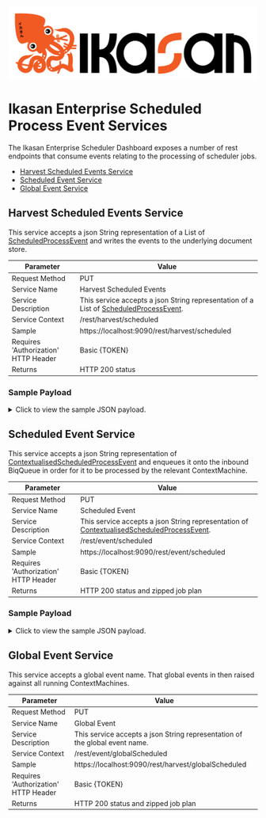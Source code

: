 ![IKASAN](../../../developer/docs/quickstart-images/Ikasan-title-transparent.png)

# Ikasan Enterprise Scheduled Process Event Services

The Ikasan Enterprise Scheduler Dashboard exposes a number of rest endpoints that consume events relating to the processing of
scheduler jobs.

- [Harvest Scheduled Events Service](#harvest-scheduled-events-service)
- [Scheduled Event Service](#scheduled-event-service)
- [Global Event Service](#global-event-service)

## Harvest Scheduled Events Service
This service accepts a json String representation of a List of [ScheduledProcessEvent](../../../spec/service/scheduled/src/main/java/org/ikasan/spec/scheduled/event/model/ScheduledProcessEvent.java)
and writes the events to the underlying document store.

| Parameter                            | Value                                                                                                                                                                                         | 
|--------------------------------------|-----------------------------------------------------------------------------------------------------------------------------------------------------------------------------------------------|
| Request Method                       | PUT                                                                                                                                                                                           |
| Service Name                         | Harvest Scheduled Events                                                                                                                                                                      |
| Service Description                  | This service accepts a json String representation of a List of [ScheduledProcessEvent](../../../spec/service/scheduled/src/main/java/org/ikasan/spec/scheduled/event/model/ScheduledProcessEvent.java). |
| Service Context                      | /rest/harvest/scheduled                                                                                                                                                                       |
| Sample                               | https://localhost:9090/rest/harvest/scheduled                                                                                                                                                 |
| Requires 'Authorization' HTTP Header | Basic {TOKEN}                                                                                                                                                                                 |
| Returns                              | HTTP 200 status                                                                                                                                                                               |

### Sample Payload
<details>
    <summary>Click to view the sample JSON payload.</summary>
<p>

```json
[
    {
        "id": "f82fa805-7f2e-4abb-8fff-9196fb75126e",
        "agentName": "agentName",
        "jobName": "jobName",
        "jobGroup": "jobGroup",
        "jobDescription": "jodDescription",
        "commandLine": "commandLine",
        "result": 1,
        "resultOutput": "output",
        "resultError": null,
        "pid": 111111,
        "user": "user",
        "fireTime": 1000,
        "nextFireTime": 2000,
        "harvested": false,
        "harvestedDateTime": 0
    },
    {
        "id": "f82fa805-7f2e-4abb-8fff-9196fb87436a",
        "agentName": "agentName",
        "jobName": "jobName",
        "jobGroup": "jobGroup",
        "jobDescription": "jodDescription",
        "commandLine": "commandLine",
        "result": 1,
        "resultOutput": "output",
        "resultError": null,
        "pid": 111112,
        "user": "user",
        "fireTime": 1000,
        "nextFireTime": 2000,
        "harvested": false,
        "harvestedDateTime": 0
    },
    {
        "id": "f82fa805-7f2e-4abb-8fff-9196fb73456c",
        "agentName": "agentName",
        "jobName": "jobName",
        "jobGroup": "jobGroup",
        "jobDescription": "jodDescription",
        "commandLine": "commandLine",
        "result": 1,
        "resultOutput": "output",
        "resultError": null,
        "pid": 111113,
        "user": "user",
        "fireTime": 1000,
        "nextFireTime": 2000,
        "harvested": false,
        "harvestedDateTime": 0
    },
    {
        "id": "f82fa805-7f2e-4abb-8fff-9196fb3678b",
        "agentName": "agentName",
        "jobName": "jobName",
        "jobGroup": "jobGroup",
        "jobDescription": "jodDescription",
        "commandLine": "commandLine",
        "result": 1,
        "resultOutput": "output",
        "resultError": null,
        "pid": 111114,
        "user": "user",
        "fireTime": 1000,
        "nextFireTime": 2000,
        "harvested": false,
        "harvestedDateTime": 0
    },
    {
        "id": "f82fa805-7f2e-4abb-8fff-9196fb4102e",
        "agentName": "agentName",
        "jobName": "jobName",
        "jobGroup": "jobGroup",
        "jobDescription": "jodDescription",
        "commandLine": "commandLine",
        "result": 1,
        "resultOutput": "output",
        "resultError": null,
        "pid": 111115,
        "user": "user",
        "fireTime": 1000,
        "nextFireTime": 2000,
        "harvested": false,
        "harvestedDateTime": 0
    },
    {
        "id": "f82fa805-7f2e-4abb-8fff-9196fb78191d",
        "agentName": "agentName",
        "jobName": "jobName",
        "jobGroup": "jobGroup",
        "jobDescription": "jodDescription",
        "commandLine": "commandLine",
        "result": 1,
        "resultOutput": "output",
        "resultError": null,
        "pid": 111116,
        "user": "user",
        "fireTime": 1000,
        "nextFireTime": 2000,
        "harvested": false,
        "harvestedDateTime": 0
    },
    {
        "id": "f82fa805-7f2e-4abb-8fff-9196fb72214a",
        "agentName": "agentName",
        "jobName": "jobName",
        "jobGroup": "jobGroup",
        "jobDescription": "jodDescription",
        "commandLine": "commandLine",
        "result": 1,
        "resultOutput": "output",
        "resultError": null,
        "pid": 111117,
        "user": "user",
        "fireTime": 1000,
        "nextFireTime": 2000,
        "harvested": false,
        "harvestedDateTime": 0
    },
    {
        "id": "f82fa805-7f2e-4abb-8fff-9196fb11267b",
        "agentName": "agentName",
        "jobName": "jobName",
        "jobGroup": "jobGroup",
        "jobDescription": "jodDescription",
        "commandLine": "commandLine",
        "result": 1,
        "resultOutput": "output",
        "resultError": null,
        "pid": 111118,
        "user": "user",
        "fireTime": 1000,
        "nextFireTime": 2000,
        "harvested": false,
        "harvestedDateTime": 0
    }
]

```
</p>
</details>

## Scheduled Event Service
This service accepts a json String representation of [ContextualisedScheduledProcessEvent](../../../spec/service/scheduled/src/main/java/org/ikasan/spec/scheduled/event/model/ContextualisedScheduledProcessEvent.java)
and enqueues it onto the inbound BiqQueue in order for it to be processed by the relevant ContextMachine.

| Parameter                            | Value                                                                                                                                                                                                                     | 
|--------------------------------------|---------------------------------------------------------------------------------------------------------------------------------------------------------------------------------------------------------------------------|
| Request Method                       | PUT                                                                                                                                                                                                                       |
| Service Name                         | Scheduled Event                                                                                                                                                                                                           |
| Service Description                  | This service accepts a json String representation of [ContextualisedScheduledProcessEvent](../../../spec/service/scheduled/src/main/java/org/ikasan/spec/scheduled/event/model/ContextualisedScheduledProcessEvent.java). |
| Service Context                      | /rest/event/scheduled                                                                                                                                                                                                     |
| Sample                               | https://localhost:9090/rest/event/scheduled                                                                                                                                                                               |
| Requires 'Authorization' HTTP Header | Basic {TOKEN}                                                                                                                                                                                                             |
| Returns                              | HTTP 200 status and zipped job plan                                                                                                                                                                                       |

### Sample Payload
<details>
    <summary>Click to view the sample JSON payload.</summary>
<p>

```json
{
    "id" : null,
    "agentName" : "scheduler-agent",
    "agentHostname" : null,
    "jobName" : "SampleCommandExecutionJob1",
    "jobGroup" : null,
    "jobDescription" : null,
    "commandLine" : null,
    "returnCode" : 0,
    "successful" : false,
    "outcome" : "EXECUTION_INVOKED",
    "resultOutput" : "/opt/platform/runtime/scheduler-agent-3.3.0/./process-logs/MyFirstJobPlan-07427ffd-1dc9-412e-9611-3ed3f164cbb3-scheduler-agent-SampleCommandExecutionJob1-1689228002160-out.log",
    "resultError" : "/opt/platform/runtime/scheduler-agent-3.3.0/./process-logs/MyFirstJobPlan-07427ffd-1dc9-412e-9611-3ed3f164cbb3-scheduler-agent-SampleCommandExecutionJob1-1689228002160-err.log",
    "pid" : 2936,
    "user" : null,
    "fireTime" : 1689228002160,
    "nextFireTime" : 0,
    "completionTime" : 0,
    "dryRun" : false,
    "contextName" : "MyFirstJobPlan",
    "childContextNames" : [ "MyFirstJobPlan", "ScriptProcessingContext" ],
    "contextInstanceId" : "07427ffd-1dc9-412e-9611-3ed3f164cbb3",
    "jobStarting" : true,
    "dryRunParameters" : null,
    "skipped" : false,
    "internalEventDrivenJob" : {
        "agentName" : "scheduler-agent",
        "jobName" : "SampleCommandExecutionJob1",
        "jobDescription" : "This is a simple script to demonstrate how command execution jobs work.",
        "contextName" : "MyFirstJobPlan",
        "childContextNames" : [ "MyFirstJobPlan", "ScriptProcessingContext" ],
        "startupControlType" : "AUTOMATIC",
        "skippedContexts" : { },
        "heldContexts" : { },
        "contextInstanceId" : "07427ffd-1dc9-412e-9611-3ed3f164cbb3",
        "childContextName" : "MyFirstJobPlan",
        "held" : false,
        "initiationEventRaised" : false,
        "status" : "WAITING",
        "scheduledProcessEvent" : null,
        "successfulReturnCodes" : null,
        "workingDirectory" : null,
        "commandLine" : "echo \"Running Job :- SampleCommandExecutionJob1\"\nls -la\nsleep 10\necho $sample_param",
        "minExecutionTime" : 10,
        "maxExecutionTime" : 1000000,
        "contextParameters" : [ {
            "name" : "sample_param",
            "defaultValue" : "sample default value"
        } ],
        "daysOfWeekToRun" : null,
        "targetResidingContextOnly" : false,
        "executionEnvironmentProperties" : null,
        "participatesInLock" : false,
        "jobRepeatable" : false,
        "identifier" : null
    },
    "raisedDueToFailureResubmission" : false,
    "executionDetails" : "\nExecuting Job -> Context Name[MyFirstJobPlan] Job Name[SampleCommandExecutionJob1]\n\nJob Parameters -> \nName[sample_param] Value[sample default value]\nName[LOG_FILE_PATH] Value[/opt/platform/runtime/scheduler-agent-3.3.0/./process-logs/MyFirstJobPlan-07427ffd-1dc9-412e-9611-3ed3f164cbb3-scheduler-agent-SampleCommandExecutionJob1-1689228002160-out.log]\nName[ERROR_LOG_FILE_PATH] Value[/opt/platform/runtime/scheduler-agent-3.3.0/./process-logs/MyFirstJobPlan-07427ffd-1dc9-412e-9611-3ed3f164cbb3-scheduler-agent-SampleCommandExecutionJob1-1689228002160-err.log]\n\nProcess Command -> \n/bin/bash\n-c\necho \"Running Job :- SampleCommandExecutionJob1\"\nls -la\nsleep 10\necho $sample_param\n",
    "catalystEvent" : {
        "id" : null,
        "agentName" : "scheduler-agent",
        "agentHostname" : null,
        "jobName" : "7amScheduledEvent",
        "jobGroup" : "1315391353-1689175992670",
        "jobDescription" : "This event fires at 7am Monday through Friday.",
        "commandLine" : null,
        "returnCode" : 0,
        "successful" : true,
        "outcome" : null,
        "resultOutput" : null,
        "resultError" : null,
        "pid" : 0,
        "user" : null,
        "fireTime" : 1689228000010,
        "nextFireTime" : 1689314400000,
        "completionTime" : 0,
        "dryRun" : false,
        "contextName" : "MyFirstJobPlan",
        "childContextNames" : [ "MyFirstJobPlan" ],
        "contextInstanceId" : "07427ffd-1dc9-412e-9611-3ed3f164cbb3",
        "jobStarting" : false,
        "dryRunParameters" : null,
        "skipped" : false,
        "internalEventDrivenJob" : null,
        "raisedDueToFailureResubmission" : false,
        "executionDetails" : null,
        "catalystEvent" : null
    }
}
```
</p>
</details>

## Global Event Service
This service accepts a global event name. That global events in then raised against all running ContextMachines.

| Parameter                            | Value                                                                       | 
|--------------------------------------|-----------------------------------------------------------------------------|
| Request Method                       | PUT                                                                         |
| Service Name                         | Global Event                                                                |
| Service Description                  | This service accepts a json String representation of the global event name. |
| Service Context                      | /rest/event/globalScheduled                                                 |
| Sample                               | https://localhost:9090/rest/harvest/globalScheduled                         |
| Requires 'Authorization' HTTP Header | Basic {TOKEN}                                                               |
| Returns                              | HTTP 200 status and zipped job plan                                         |
